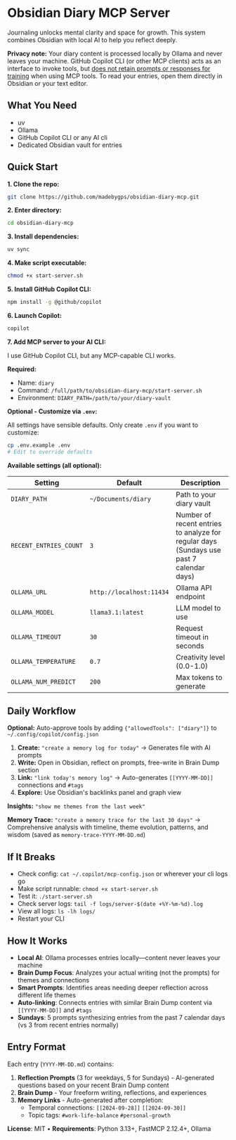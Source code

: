 # Obsidian Diary MCP Server

Journaling unlocks mental clarity and space for growth. This system combines Obsidian with local AI to help you reflect deeply.

**Privacy note:** Your diary content is processed locally by Ollama and never leaves your machine. GitHub Copilot CLI (or other MCP clients) acts as an interface to invoke tools, but [does not retain prompts or responses for training](https://resources.github.com/learn/pathways/copilot/essentials/how-github-copilot-handles-data/) when using MCP tools. To read your entries, open them directly in Obsidian or your text editor.

## What You Need

- uv
- Ollama
- GitHub Copilot CLI or any AI cli
- Dedicated Obsidian vault for entries

## Quick Start

**1. Clone the repo:**
```bash
git clone https://github.com/madebygps/obsidian-diary-mcp.git
```

**2. Enter directory:**
```bash
cd obsidian-diary-mcp
```

**3. Install dependencies:**
```bash
uv sync
```

**4. Make script executable:**
```bash
chmod +x start-server.sh
```

**5. Install GitHub Copilot CLI:**
```bash
npm install -g @github/copilot
```

**6. Launch Copilot:**
```bash
copilot
```

**7. Add MCP server to your AI CLI:**

I use GitHub Copilot CLI, but any MCP-capable CLI works.

**Required:**
- Name: `diary`
- Command: `/full/path/to/obsidian-diary-mcp/start-server.sh`
- Environment: `DIARY_PATH=/path/to/your/diary-vault`

**Optional - Customize via `.env`:**

All settings have sensible defaults. Only create `.env` if you want to customize:

```bash
cp .env.example .env
# Edit to override defaults
```

**Available settings (all optional):**

| Setting | Default | Description |
|---------|---------|-------------|
| `DIARY_PATH` | `~/Documents/diary` | Path to your diary vault |
| `RECENT_ENTRIES_COUNT` | `3` | Number of recent entries to analyze for regular days (Sundays use past 7 calendar days) |
| `OLLAMA_URL` | `http://localhost:11434` | Ollama API endpoint |
| `OLLAMA_MODEL` | `llama3.1:latest` | LLM model to use |
| `OLLAMA_TIMEOUT` | `30` | Request timeout in seconds |
| `OLLAMA_TEMPERATURE` | `0.7` | Creativity level (0.0-1.0) |
| `OLLAMA_NUM_PREDICT` | `200` | Max tokens to generate |


## Daily Workflow

**Optional:** Auto-approve tools by adding `{"allowedTools": ["diary"]}` to `~/.config/copilot/config.json`

1. **Create:** `"create a memory log for today"` → Generates file with AI prompts
2. **Write:** Open in Obsidian, reflect on prompts, free-write in Brain Dump section
3. **Link:** `"link today's memory log"` → Auto-generates `[[YYYY-MM-DD]]` connections and `#tags`
4. **Explore:** Use Obsidian's backlinks panel and graph view

**Insights:** `"show me themes from the last week"`

**Memory Trace:** `"create a memory trace for the last 30 days"` → Comprehensive analysis with timeline, theme evolution, patterns, and wisdom (saved as `memory-trace-YYYY-MM-DD.md`)

## If It Breaks

- Check config: `cat ~/.copilot/mcp-config.json` or wherever your cli logs go
- Make script runnable: `chmod +x start-server.sh`
- Test it: `./start-server.sh`
- Check server logs: `tail -f logs/server-$(date +%Y-%m-%d).log`
- View all logs: `ls -lh logs/`
- Restart your CLI


## How It Works

- **Local AI**: Ollama processes entries locally—content never leaves your machine
- **Brain Dump Focus**: Analyzes your actual writing (not the prompts) for themes and connections
- **Smart Prompts**: Identifies areas needing deeper reflection across different life themes
- **Auto-linking**: Connects entries with similar Brain Dump content via `[[YYYY-MM-DD]]` and `#tags`
- **Sundays**: 5 prompts synthesizing entries from the past 7 calendar days (vs 3 from recent entries normally)


## Entry Format

Each entry (`YYYY-MM-DD.md`) contains:

1. **Reflection Prompts** (3 for weekdays, 5 for Sundays) - AI-generated questions based on your recent Brain Dump content
2. **Brain Dump** - Your freeform writing, reflections, and experiences
3. **Memory Links** - Auto-generated after completion:
   - Temporal connections: `[[2024-09-28]]` `[[2024-09-30]]`
   - Topic tags: `#work-life-balance` `#personal-growth`

**License**: MIT • **Requirements**: Python 3.13+, FastMCP 2.12.4+, Ollama